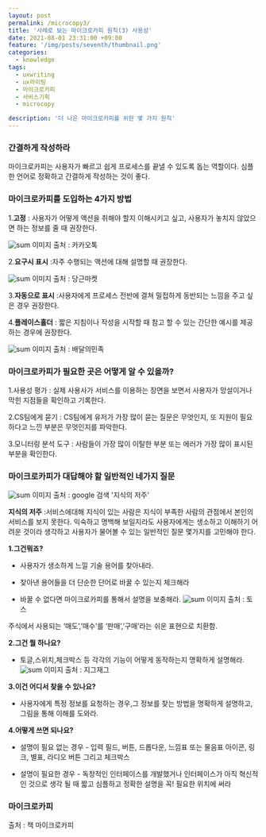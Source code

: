 ```yaml
---
layout: post
permalink: /microcopy3/
title: '사례로 보는 마이크로카피 원칙(3) 사용성'
date: 2021-08-01 23:31:00 +09:00
feature: '/img/posts/seventh/thumbnail.png'
categories:
  - knowledge
tags:
  - uxwriting
  - ux라이팅
  - 마이크로카피
  - 서비스기획
  - microcopy

description: '더 나은 마이크로카피를 위한 몇 가지 원칙'
---
```


### **간결하게 작성하라**

마이크로카피는 사용자가 빠르고 쉽게 프로세스를 끝낼 수 있도록 돕는 역할이다.
심플한 언어로 정확하고 간결하게 작성하는 것이 좋다.


### **마이크로카피를 도입하는 4가지 방법**

1.**고정**
: 사용자가 어떻게 액션을 취해야 할지 이해시키고 싶고, 사용자가 놓치지 않았으면 하는 정보를 줄 때 권장한다.

![sum](/img/posts/seventh/kakao.png)
이미지 출처 : 카카오톡

2.**요구시 표시**
:자주 수행되는 액션에 대해 설명할 때 권장한다.

![sum](/img/posts/seventh/carrot.png)
이미지 출처 : 당근마켓

3.**자동으로 표시**
:사용자에게 프로세스 전반에 결쳐 밀접하게 동반되는 느낌을 주고 싶은 경우 권장한다.

4.**플레이스홀더**
: 짧은 지침이나 작성을 시작할 때 참고 할 수 있는 간단한 예시를 제공하는 경우에 권장한다.

![sum](/img/posts/seventh/baemin.png)
이미지 출처 : 배달의민족


### **마이크로카피가 필요한 곳은 어떻게 알 수 있을까?**

1.사용성 평가
: 실제 사용사가 서비스를 이용하는 장면을 보면서 사용자가 망설이거나 막힌 지점들을 확인하고 기록한다.

2.CS팀에게 묻기
: CS팀에게 유저가 가장 많이 묻는 질문은 무엇인지, 또 지원이 필요하다고 느낀 부분은 무엇인지를 파악한다.

3.모니터링 분석 도구
: 사람들이 가장 많이 이탈한 부분 또는 에러가 가장 많이 표시된 부분을 확인한다.


### **마이크로카피가 대답해야 할 일반적인 네가지 질문**
![sum](/img/posts/seventh/knowledge.jpeg)
이미지 출처 : google 검색 '지식의 저주'

**지식의 저주** :서비스에대해 지식이 있는 사람은 지식이 부족한 사람의 관점에서 본인의 서비스를 보지 못한다.  익숙하고 명백해 보일지라도 사용자에게는 생소하고 이해하기 어려운 것이라 생각하고 사용자가 물어볼 수 있는 일반적인 질문 몇가지를 고민해야 한다.

**1.그건뭐죠?**
- 사용자가 생소하게 느낄 기술 용어를 찾아내라.

- 찾아낸 용어들을 더 단순한 단어로 바꿀 수 있는지 체크해라

- 바꿀 수 없다면 마이크로카피를 통해서 설명을 보충해라.
![sum](/img/posts/seventh/toss.png)
이미지 출처 : 토스

주식에서 사용되는 ‘매도’,’매수’를 ‘판매’,’구매’라는 쉬운 표현으로 치환함.

**2.그건 뭘 하나요?**
- 토글,스위치,체크박스 등 각각의 기능이 어떻게 동작하는지 명확하게 설명해라.
![sum](/img/posts/seventh/zigzag.png)
이미지 출처 : 지그재그


**3.이건 어디서 찾을 수 있나요?**
- 사용자에게 특정 정보를 요청하는 경우,그 정보를 찾는 방법을 명확하게 설명하고, 그림을 통해 이해를 도와라.


**4.어떻게 쓰면 되나요?**
- 설명이 필요 없는 경우 - 입력 필드, 버튼, 드롭다운, 느낌표 또는 물음표 아이콘, 링크, 별표, 라디오 버튼 그리고 체크박스

- 설명이 필요한 경우 - 독창적인 인터페이스를 개발했거나 인터페이스가 아직 혁신적인 것으로 생각 될 때 짧고 심플하고 정확한 설명을 꼭! 필요한 위치에 써라

### **마이크로카피**

출처 : 책 마이크로카피
